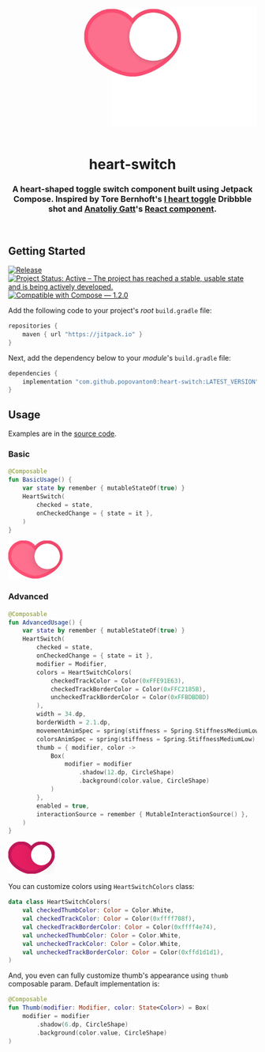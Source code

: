 <div align="center">
  <img src="images/hero.gif" alt="heart-switch Demo">
</div>
<br>

<h1 align="center">heart-switch</h1>
<h3 align="center">A heart-shaped toggle switch component built using Jetpack Compose. Inspired by Tore Bernhoft's <a href="https://dribbble.com/shots/8306407-I-heart-toggle">I heart toggle</a> Dribbble shot and <a href="https://github.com/anatoliygatt">Anatoliy Gatt</a>'s <a href="https://github.com/anatoliygatt/heart-switch">React component</a>.</h3>
<br>

## Getting Started

[![Release](https://jitpack.io/v/popovanton0/heart-switch.svg)](https://jitpack.io/#popovanton0/heart-switch)
[![Project Status: Active – The project has reached a stable, usable state and is being actively developed.](https://www.repostatus.org/badges/latest/active.svg)](https://www.repostatus.org/#active)
[![Compatible with Compose — 1.2.0](https://img.shields.io/badge/Compatible%20with%20Compose-1.2.0-brightgreen)](https://developer.android.com/jetpack/androidx/releases/compose-foundation#1.2.0)

Add the following code to your project's _root_ `build.gradle` file:

```groovy
repositories {
    maven { url "https://jitpack.io" }
}
```

Next, add the dependency below to your _module_'s `build.gradle` file:

```gradle
dependencies {
    implementation "com.github.popovanton0:heart-switch:LATEST_VERSION"
}
```

## Usage

Examples are in the [source code](https://github.com/popovanton0/heart-switch/blob/main/app/src/main/java/com/popovanton0/heartswitch/demo/MainActivity.kt).

### Basic

```kotlin
@Composable
fun BasicUsage() {
    var state by remember { mutableStateOf(true) }
    HeartSwitch(
        checked = state,
        onCheckedChange = { state = it },
    )
}
```

![Basic Usage Preview](images/basic-usage.png)

### Advanced

```kotlin
@Composable
fun AdvancedUsage() {
    var state by remember { mutableStateOf(true) }
    HeartSwitch(
        checked = state,
        onCheckedChange = { state = it },
        modifier = Modifier,
        colors = HeartSwitchColors(
            checkedTrackColor = Color(0xFFE91E63),
            checkedTrackBorderColor = Color(0xFFC2185B),
            uncheckedTrackBorderColor = Color(0xFFBDBDBD)
        ),
        width = 34.dp,
        borderWidth = 2.1.dp,
        movementAnimSpec = spring(stiffness = Spring.StiffnessMediumLow),
        colorsAnimSpec = spring(stiffness = Spring.StiffnessMediumLow),
        thumb = { modifier, color ->
            Box(
                modifier = modifier
                    .shadow(12.dp, CircleShape)
                    .background(color.value, CircleShape)
            )
        },
        enabled = true,
        interactionSource = remember { MutableInteractionSource() },
    )
}
```

![Advanced Usage Preview](images/advanced-usage.png)

You can customize colors using `HeartSwitchColors` class:

```kotlin
data class HeartSwitchColors(
    val checkedThumbColor: Color = Color.White,
    val checkedTrackColor: Color = Color(0xffff708f),
    val checkedTrackBorderColor: Color = Color(0xffff4e74),
    val uncheckedThumbColor: Color = Color.White,
    val uncheckedTrackColor: Color = Color.White,
    val uncheckedTrackBorderColor: Color = Color(0xffd1d1d1),
)
```

And, you even can fully customize thumb's appearance using `thumb` composable param. Default
implementation is:

```kotlin
@Composable
fun Thumb(modifier: Modifier, color: State<Color>) = Box(
    modifier = modifier
        .shadow(6.dp, CircleShape)
        .background(color.value, CircleShape)
) 
```
